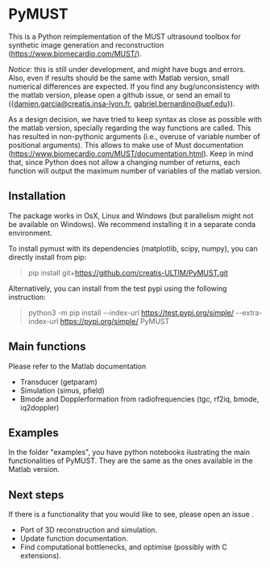 # PyMUST
This is a Python reimplementation of the MUST ultrasound toolbox for synthetic image generation and reconstruction (https://www.biomecardio.com/MUST/).

*Notice:* this is still under development, and might have bugs and errors. Also, even if results should be the same with Matlab version, small numerical differences are expected. If you find any bug/unconsistency with the matlab version, please open a github issue, or send an email to ({damien.garcia@creatis.insa-lyon.fr, gabriel.bernardino@upf.edu}). 

As a design decision, we have tried to keep syntax as close as possible with the matlab version, specially regarding the way functions are called. This has resulted in non-pythonic arguments (i.e., overuse of variable number of positional arguments). This allows to make use of Must documentation (https://www.biomecardio.com/MUST/documentation.html). Keep in mind that, since Python does not allow a changing number of returns, each function will output the maximum number of variables of the matlab version.

## Installation
The package works in OsX, Linux and Windows (but parallelism might not be available on Windows). We recommend installing it in a separate conda environment.

To install pymust with its dependencies (matplotlib, scipy, numpy), you can directly install from pip:
> pip install git+https://github.com/creatis-ULTIM/PyMUST.git

Alternatively, you can install from the test pypi using the following instruction:
> python3 -m pip install --index-url https://test.pypi.org/simple/ --extra-index-url https://pypi.org/simple/ PyMUST

## Main functions
Please refer to the Matlab documentation
- Transducer (getparam)
- Simulation (simus, pfield)
- Bmode and Dopplerformation from radiofrequencies (tgc, rf2iq, bmode, iq2doppler)

## Examples
In the folder "examples", you have python notebooks ilustrating the main functionalities of PyMUST. They are the same as the ones available in the Matlab version.

## Next steps
If there is a functionality that you would like to see, please open an issue .

- Port of 3D reconstruction and simulation.
- Update function documentation.
- Find computational bottlenecks, and optimise (possibly with C extensions).
